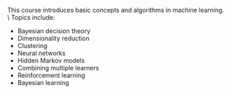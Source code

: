 This course introduces basic concepts and algorithms in machine learning. \ 
Topics include:
* Bayesian decision theory
* Dimensionality reduction
* Clustering
* Neural networks
* Hidden Markov models 
* Combining multiple learners 
* Reinforcement learning 
* Bayesian learning
